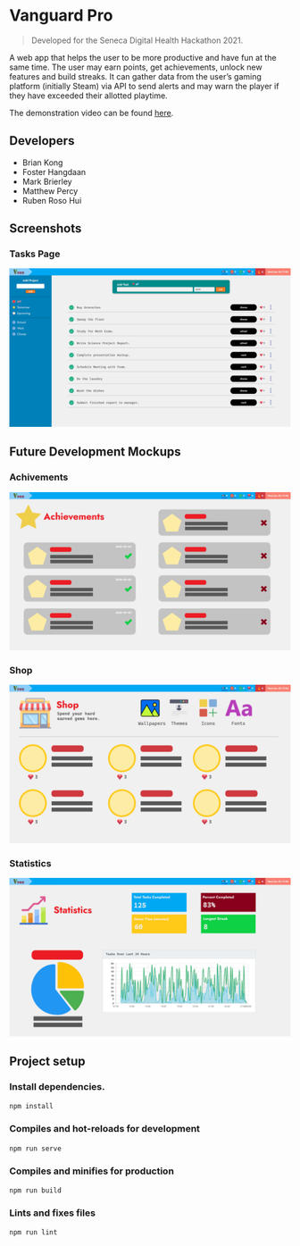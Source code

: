 # Vanguard Pro
> Developed for the Seneca Digital Health Hackathon 2021.

A web app that helps the user to be more productive and have fun at the same time. The user may earn points, get achievements, unlock new features and build streaks. It can gather data from the user’s gaming platform (initially Steam) via API to send alerts and may warn the player if they have exceeded their allotted playtime.

The demonstration video can be found [here](https://www.youtube.com/watch?v=3Iv2yIg9Ub8).

## Developers
- Brian Kong
- Foster Hangdaan
- Mark Brierley
- Matthew Percy
- Ruben Roso Hui

## Screenshots
### Tasks Page
![](screenshots/tasks.png)

## Future Development Mockups
### Achivements
![](screenshots/achievements-mockup.png)

### Shop
![](screenshots/shop-mockup.png)

### Statistics
![](screenshots/statistics-mockup.png)

## Project setup

### Install dependencies.
```
npm install
```

### Compiles and hot-reloads for development
```
npm run serve
```

### Compiles and minifies for production
```
npm run build
```

### Lints and fixes files
```
npm run lint
```
